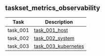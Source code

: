 ## taskset_metrics_observability

| Task | Description |
| --- | --- |
| task_001 |   [task_001_host](home/observability/metrics/taskset_metrics_observability/task_001_host) |
| task_002 |   [task_002_system](home/observability/metrics/taskset_metrics_observability/task_002_system) |
| task_003 |   [task_003_kubernetes](home/observability/metrics/taskset_metrics_observability/task_003_kubernetes) |

